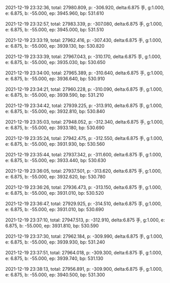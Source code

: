 2021-12-19 23:32:36, total: 27980.809, p: -306.920, delta:6.875 手, g:1.000, e: 6.875, b: -55.000, ep: 3945.960, bp: 531.610

2021-12-19 23:32:57, total: 27983.339, p: -307.080, delta:6.875 手, g:1.000, e: 6.875, b: -55.000, ep: 3945.000, bp: 531.510

2021-12-19 23:33:19, total: 27962.416, p: -307.430, delta:6.875 手, g:1.000, e: 6.875, b: -55.000, ep: 3939.130, bp: 530.820

2021-12-19 23:33:39, total: 27967.043, p: -310.170, delta:6.875 手, g:1.000, e: 6.875, b: -55.000, ep: 3935.030, bp: 530.650

2021-12-19 23:34:00, total: 27965.389, p: -310.640, delta:6.875 手, g:1.000, e: 6.875, b: -55.000, ep: 3936.640, bp: 530.910

2021-12-19 23:34:21, total: 27960.228, p: -310.090, delta:6.875 手, g:1.000, e: 6.875, b: -55.000, ep: 3939.590, bp: 531.210

2021-12-19 23:34:42, total: 27939.225, p: -313.910, delta:6.875 手, g:1.000, e: 6.875, b: -55.000, ep: 3932.810, bp: 530.840

2021-12-19 23:35:03, total: 27948.052, p: -312.340, delta:6.875 手, g:1.000, e: 6.875, b: -55.000, ep: 3933.180, bp: 530.690

2021-12-19 23:35:24, total: 27942.475, p: -312.550, delta:6.875 手, g:1.000, e: 6.875, b: -55.000, ep: 3931.930, bp: 530.560

2021-12-19 23:35:44, total: 27937.342, p: -311.600, delta:6.875 手, g:1.000, e: 6.875, b: -55.000, ep: 3933.440, bp: 530.630

2021-12-19 23:36:05, total: 27937.501, p: -313.620, delta:6.875 手, g:1.000, e: 6.875, b: -55.000, ep: 3932.620, bp: 530.780

2021-12-19 23:36:26, total: 27936.473, p: -313.150, delta:6.875 手, g:1.000, e: 6.875, b: -55.000, ep: 3931.010, bp: 530.520

2021-12-19 23:36:47, total: 27929.925, p: -314.510, delta:6.875 手, g:1.000, e: 6.875, b: -55.000, ep: 3931.010, bp: 530.690

2021-12-19 23:37:10, total: 27947.513, p: -312.910, delta:6.875 手, g:1.000, e: 6.875, b: -55.000, ep: 3931.810, bp: 530.590

2021-12-19 23:37:30, total: 27962.184, p: -309.990, delta:6.875 手, g:1.000, e: 6.875, b: -55.000, ep: 3939.930, bp: 531.240

2021-12-19 23:37:51, total: 27964.018, p: -309.300, delta:6.875 手, g:1.000, e: 6.875, b: -55.000, ep: 3939.740, bp: 531.130

2021-12-19 23:38:13, total: 27956.891, p: -309.900, delta:6.875 手, g:1.000, e: 6.875, b: -55.000, ep: 3940.500, bp: 531.300